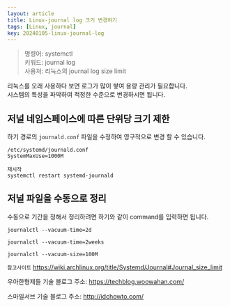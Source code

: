 ```yaml
---
layout: article
title: Linux-journal log 크기 변경하기
tags: [Linux, journal]
key: 20240105-linux-journal-log
---
```



> 명령어: systemctl  
> 키워드: journal log   
> 사용처: 리눅스의 journal log size limit  

리눅스를 오래 사용하다 보면 로그가 많이 쌓여 용량 관리가 필요합니다.  
시스템의 특성을 파악하여 적정한 수준으로 변경하시면 됩니다.


## 저널 네임스페이스에 따른 단위당 크기 제한

하기 경로의 `journald.conf` 파일을 수정하여 영구적으로 변경 할 수 있습니다.

```
/etc/systemd/journald.conf
SystemMaxUse=1000M
```

```
재시작
systemctl restart systemd-journald
```

## 저널 파일을 수동으로 정리

수동으로 기간을 정해서 정리하려면 하기와 같이 command를 입력하면 됩니다.

```
journalctl --vacuum-time=2d
```

```
journalctl --vacuum-time=2weeks
```

```
journalctl --vacuum-size=100M
```

`참고사이트` <https://wiki.archlinux.org/title/Systemd/Journal#Journal_size_limit>


우아한형제들 기술 블로그
주소: https://techblog.woowahan.com/

스마일서브 기술 블로그
주소: http://idchowto.com/